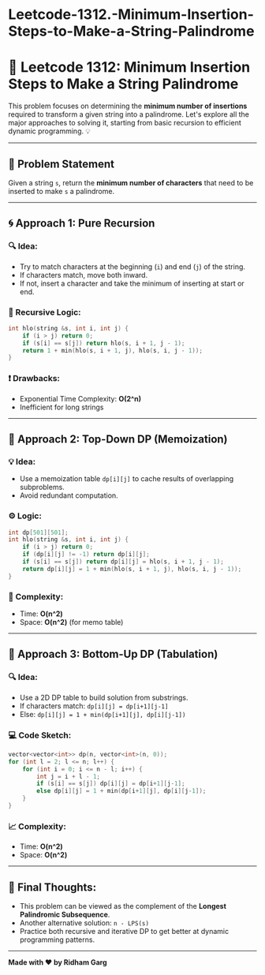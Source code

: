 # Leetcode-1312.-Minimum-Insertion-Steps-to-Make-a-String-Palindrome

# 🧵 Leetcode 1312: Minimum Insertion Steps to Make a String Palindrome

This problem focuses on determining the **minimum number of insertions** required to transform a given string into a palindrome. Let's explore all the major approaches to solving it, starting from basic recursion to efficient dynamic programming. 💡

---

## 📘 Problem Statement

Given a string `s`, return the **minimum number of characters** that need to be inserted to make `s` a palindrome.

---

## 🌀 Approach 1: Pure Recursion

### 🔍 Idea:

* Try to match characters at the beginning (`i`) and end (`j`) of the string.
* If characters match, move both inward.
* If not, insert a character and take the minimum of inserting at start or end.

### 🧠 Recursive Logic:

```cpp
int hlo(string &s, int i, int j) {
    if (i > j) return 0;
    if (s[i] == s[j]) return hlo(s, i + 1, j - 1);
    return 1 + min(hlo(s, i + 1, j), hlo(s, i, j - 1));
}
```

### ❗ Drawbacks:

* Exponential Time Complexity: **O(2^n)**
* Inefficient for long strings

---

## 🧠 Approach 2: Top-Down DP (Memoization)

### 💡 Idea:

* Use a memoization table `dp[i][j]` to cache results of overlapping subproblems.
* Avoid redundant computation.

### ⚙️ Logic:

```cpp
int dp[501][501];
int hlo(string &s, int i, int j) {
    if (i > j) return 0;
    if (dp[i][j] != -1) return dp[i][j];
    if (s[i] == s[j]) return dp[i][j] = hlo(s, i + 1, j - 1);
    return dp[i][j] = 1 + min(hlo(s, i + 1, j), hlo(s, i, j - 1));
}
```

### 🧮 Complexity:

* Time: **O(n^2)**
* Space: **O(n^2)** (for memo table)

---

## 🧊 Approach 3: Bottom-Up DP (Tabulation)

### 🔍 Idea:

* Use a 2D DP table to build solution from substrings.
* If characters match: `dp[i][j] = dp[i+1][j-1]`
* Else: `dp[i][j] = 1 + min(dp[i+1][j], dp[i][j-1])`

### 💻 Code Sketch:

```cpp
vector<vector<int>> dp(n, vector<int>(n, 0));
for (int l = 2; l <= n; l++) {
    for (int i = 0; i <= n - l; i++) {
        int j = i + l - 1;
        if (s[i] == s[j]) dp[i][j] = dp[i+1][j-1];
        else dp[i][j] = 1 + min(dp[i+1][j], dp[i][j-1]);
    }
}
```

### 📈 Complexity:

* Time: **O(n^2)**
* Space: **O(n^2)**

---

## 📝 Final Thoughts:

* This problem can be viewed as the complement of the **Longest Palindromic Subsequence**.
* Another alternative solution: `n - LPS(s)`
* Practice both recursive and iterative DP to get better at dynamic programming patterns.

---

**Made with ❤️ by Ridham Garg**
